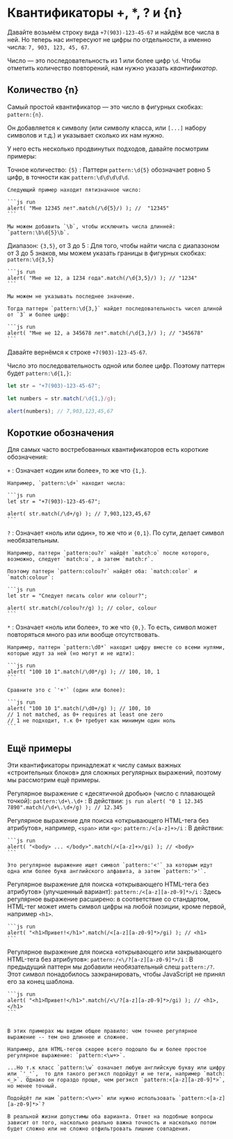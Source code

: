# Квантификаторы +, *, ? и {n}

Давайте возьмём строку вида `+7(903)-123-45-67` и найдём все числа в ней. Но теперь нас интересуют не цифры по отдельности, а именно числа: `7, 903, 123, 45, 67`.

Число — это последовательность из 1 или более цифр `\d`. Чтобы отметить количество повторений, нам нужно указать *квантификатор*.

## Количество {n}

Самый простой квантификатор — это число в фигурных скобках: `pattern:{n}`.

Он добавляется к символу (или символу класса, или `[...]` набору символов и т.д.) и указывает сколько их нам нужно.

У него есть несколько продвинутых подходов, давайте посмотрим примеры:

Точное количество: `{5}`
: Паттерн `pattern:\d{5}` обозначает ровно 5 цифр, в точности как `pattern:\d\d\d\d\d`.

    Следующий пример находит пятизначное число:

    ```js run
    alert( "Мне 12345 лет".match(/\d{5}/) ); //  "12345"
    ```

    Мы можем добавить `\b`, чтобы исключить числа длинней: `pattern:\b\d{5}\b`.

Диапазон: `{3,5}`, от 3 до 5 
: Для того, чтобы найти числа c диапазоном от 3 до 5 знаков, мы можем указать границы в фигурных скобках: `pattern:\d{3,5}`

    ```js run
    alert( "Мне не 12, а 1234 года".match(/\d{3,5}/) ); // "1234"
    ```

    Мы можем не указывать последнее значение.

    Тогда паттерн `pattern:\d{3,}` найдет последовательность чисел длиной от `3` и более цифр:

    ```js run
    alert( "Мне не 12, а 345678 лет".match(/\d{3,}/) ); // "345678"
    ```

Давайте вернёмся к строке `+7(903)-123-45-67`.

Число это последовательность одной или более цифр. Поэтому паттерн будет `pattern:\d{1,}`:

```js run
let str = "+7(903)-123-45-67";

let numbers = str.match(/\d{1,}/g);

alert(numbers); // 7,903,123,45,67
```

## Короткие обозначения

Для самых часто востребованных квантификаторов есть короткие обозначения:

`+`
: Означает «один или более», то же что `{1,}`.

    Например, `pattern:\d+` находит числа:

    ```js run
    let str = "+7(903)-123-45-67";

    alert( str.match(/\d+/g) ); // 7,903,123,45,67
    ```

`?`
: Означает «ноль или один», то же что и `{0,1}`. По сути, делает символ необязательным.

    Например, паттерн `pattern:ou?r` найдёт `match:o` после которого, возможно, следует `match:u`, а затем `match:r`.

    Поэтому паттерн `pattern:colou?r` найдёт оба: `match:color` и `match:colour`:

    ```js run
    let str = "Следует писать color или colour?";

    alert( str.match(/colou?r/g) ); // color, colour
    ```

`*`
: Означает «ноль или более», то же что `{0,}`. То есть, символ может повторяться много раз или вообще отсутствовать.

    Например, паттерн `pattern:\d0*` находит цифру вместе со всеми нулями, которые идут за ней (но могут и не идти):

    ```js run
    alert( "100 10 1".match(/\d0*/g) ); // 100, 10, 1
    ```

    Сравните это с `'+'` (один или более):

    ```js run
    alert( "100 10 1".match(/\d0+/g) ); // 100, 10
    // 1 not matched, as 0+ requires at least one zero
    // 1 не подходит, т.к 0+ требует как минимум один ноль
    ```

## Ещё примеры

Эти квантификаторы принадлежат к числу самых важных «строительных блоков» для сложных регулярных выражений, поэтому мы рассмотрим ещё примеры.

Регулярное выражение с «десятичной дробью» (число с плавающей точкой): `pattern:\d+\.\d+`
: В действии:
    ```js run
    alert( "0 1 12.345 7890".match(/\d+\.\d+/g) ); // 12.345
    ```

Регулярное выражение для поиска «открывающего HTML-тега без атрибутов», например, `<span>` или `<p>`: `pattern:/<[a-z]+>/i`
: В действии:

    ```js run
    alert( "<body> ... </body>".match(/<[a-z]+>/gi) ); // <body>
    ```

    Это регулярное выражение ищет символ `pattern:'<'` за которым идут одна или более букв английского алфавита, а затем `pattern:'>'`.

Регулярное выражение для поиска «открывающего HTML-тега без атрибутов» (улучшенный вариант): `pattern:/<[a-z][a-z0-9]*>/i`
: Здесь регулярное выражение расширено: в соответствие со стандартом, HTML-тег может иметь символ цифры на любой позиции, кроме первой, например `<h1>`.

    ```js run
    alert( "<h1>Привет!</h1>".match(/<[a-z][a-z0-9]*>/gi) ); // <h1>
    ```

Регулярное выражение для поиска «открывающего или закрывающего HTML-тега без атрибутов»: `pattern:/<\/?[a-z][a-z0-9]*>/i`
: В предыдущий паттерн мы добавили необязательный слеш `pattern:/?`. Этот символ понадобилось заэкранировать, чтобы JavaScript не принял его за конец шаблона.

    ```js run
    alert( "<h1>Привет!</h1>".match(/<\/?[a-z][a-z0-9]*>/gi) ); // <h1>, </h1>
    ```

```smart header="Чтобы регулярное выражение было точнее, нам часто приходится делать его сложнее"

В этих примерах мы видим общее правило: чем точнее регулярное выражение -- тем оно длиннее и сложнее.

Например, для HTML-тегов скорее всего подошло бы и более простое регулярное выражение: `pattern:<\w+>`.

...Но т.к класс `pattern:\w` означает любую английскую букву или цифру или `'_'`,  то для такого регэксп подойдут и не теги, например `match:<_>`. Однако он гораздо проще, чем регэксп `pattern:<[a-z][a-z0-9]*>`, но менее точный.

Подойдёт ли нам `pattern:<\w+>` или нужно использовать `pattern:<[a-z][a-z0-9]*>`?

В реальной жизни допустимы оба варианта. Ответ на подобные вопросы зависит от того, насколько реально важна точность и насколько потом будет сложно или не сложно отфильтровать лишние совпадения.
```
